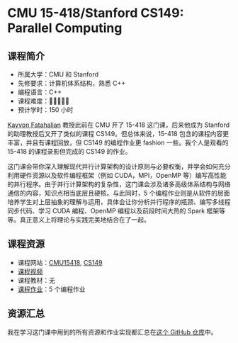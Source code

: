 # CMU 15-418/Stanford CS149: Parallel Computing

## 课程简介

- 所属大学：CMU 和 Stanford
- 先修要求：计算机体系结构，熟悉 C++
- 编程语言：C++
- 课程难度：🌟🌟🌟🌟🌟
- 预计学时：150 小时

[Kayvon Fatahalian](http://www.cs.cmu.edu/~kayvonf) 教授此前在 CMU 开了 15-418 这门课，后来他成为 Stanford 的助理教授后又开了类似的课程 CS149。但总体来说，15-418 包含的课程内容更丰富，并且有课程回放，但 CS149 的编程作业更 fashion 一些。我个人是观看的 15-418 的课程录影但完成的 CS149 的作业。

这门课会带你深入理解现代并行计算架构的设计原则与必要权衡，并学会如何充分利用硬件资源以及软件编程框架（例如 CUDA，MPI，OpenMP 等）编写高性能的并行程序。由于并行计算架构的复杂性，这门课会涉及诸多高级体系结构与网络通信的内容，知识点相当底层且硬核。与此同时，5 个编程作业则是从软件的层面培养学生对上层抽象的理解与运用，具体会让你分析并行程序的瓶颈、编写多线程同步代码、学习 CUDA 编程、OpenMP 编程以及前段时间大热的 Spark 框架等等。真正意义上将理论与实践完美地结合在了一起。

## 课程资源

- 课程网站：[CMU15418](http://15418.courses.cs.cmu.edu/spring2016/), [CS149](https://gfxcourses.stanford.edu/cs149/fall21)
- [课程视频](http://15418.courses.cs.cmu.edu/spring2016/lectures)
- 课程教材：无
- [课程作业](https://gfxcourses.stanford.edu/cs149/fall21)：5 个编程作业

## 资源汇总

我在学习这门课中用到的所有资源和作业实现都汇总在[这个 GitHub 仓库](https://github.com/PKUFlyingPig/CS149-parallel-computing)中。
